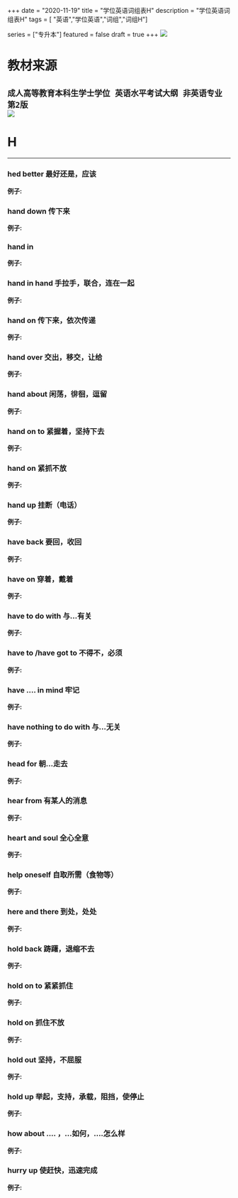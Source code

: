 +++
date = "2020-11-19"
title = "学位英语词组表H"
description = "学位英语词组表H"
tags = [ "英语","学位英语","词组","词组H"]
       
series = ["专升本"]
featured = false
draft = true 
+++
![](https://gitee.com/lalalaxiaowifi/pictures/raw/master/image/%E6%97%A5%E5%B8%B8%E6%90%AC%E7%A0%96%E5%A4%B4.png)
# 教材来源
````成人高等教育本科生学士学位 英语水平考试大纲 非英语专业 第2版````<br>
![](https://gitee.com/lalalaxiaowifi/pictures/raw/master/image/20201119160558.png)
---
# H
---
### hed better 最好还是，应该
**例子:**<br>
### hand down  传下来
**例子:**<br>
### hand in
**例子:**<br>
### hand in hand 手拉手，联合，连在一起
**例子:**<br>
### hand on 传下来，依次传递
**例子:**<br>
### hand over 交出，移交，让给
**例子:**<br>
### hand about 闲荡，徘徊，逗留
**例子:**<br>
### hand on to 紧握着，坚持下去
**例子:**<br>
### hand on 紧抓不放
**例子:**<br>
### hand up 挂断（电话）
**例子:**<br>
### have  back 要回，收回
**例子:**<br>
### have on 穿着，戴着
**例子:**<br>
### have to do with 与...有关
**例子:**<br>
### have to /have got to 不得不，必须
**例子:**<br>
### have .... in mind 牢记
**例子:**<br>
### have nothing to  do with  与...无关
**例子:**<br>
### head for 朝...走去
**例子:**<br>
### hear from 有某人的消息
**例子:**<br>
### heart and soul 全心全意
**例子:**<br>
### help oneself 自取所需（食物等）
**例子:**<br>
### here and there 到处，处处
**例子:**<br>
### hold back 踌躇，退缩不去
**例子:**<br>
###  hold on to 紧紧抓住
**例子:**<br>
### hold on 抓住不放
**例子:**<br>
### hold out 坚持，不屈服
**例子:**<br>
### hold up 举起，支持，承载，阻挡，使停止
**例子:**<br>
### how about .... ，...如何，....怎么样
**例子:**<br>
### hurry up 使赶快，迅速完成
**例子:**<br>



